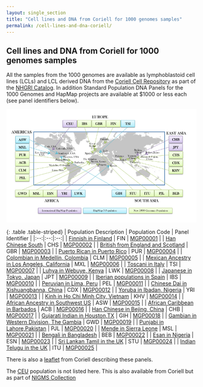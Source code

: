 ```yaml
---
layout: single_section
title: "Cell lines and DNA from Coriell for 1000 genomes samples"
permalink: /cell-lines-and-dna-coriell/
---
```


## Cell lines and DNA from Coriell for 1000 genomes samples

<span>All the samples from the 1000 genomes are available as lymphoblastoid cell lines </span><span>(LCLs) and LCL derived DNA </span><span>from the [Coriell Cell Repository](http://ccr.coriell.org/) as part of the [NHGRI Catalog](http://ccr.coriell.org/Sections/Collections/NHGRI/?SsId=11)</span><span>. In addition Standard Population DNA Panels for the 1000 Genomes and HapMap projects are available at $1000 or less each (see panel identifiers below).</span>

![Coriell 1000 Genomes Map](/sites/1000genomes.org/files/documents/1000-genomes-map_11-6-12-2_750.jpg)

{: .table .table-striped}
| Population Description | Population Code | Panel Identifier |
|:--:|:--:|:--:|
| [Finnish in Finland](http://ccr.coriell.org/Sections/Collections/NHGRI/1000Fins.aspx?PgId=667&amp;coll=HG) | FIN | [MGP00001](http://ccr.coriell.org/Sections/Search/Panel_Detail.aspx?Ref=MGP00001) |
| [Han Chinese South](http://ccr.coriell.org/Sections/Collections/NHGRI/1000HanChiSo.aspx?PgId=663&amp;coll=HG) | CHS | [MGP00002](http://ccr.coriell.org/Sections/Search/Panel_Detail.aspx?Ref=MGP00002) |
| [British from England and Scotland](http://ccr.coriell.org/Sections/Collections/NHGRI/1000BritEngScot.aspx?PgId=666&amp;coll=HG) | GBR | [MGP00003](http://ccr.coriell.org/Sections/Search/Panel_Detail.aspx?Ref=MGP00003) |
| [Puerto Rican in Puerto Rico](http://ccr.coriell.org/Sections/Collections/NHGRI/1000Pur.aspx?PgId=674&amp;coll=HG) | PUR | [MGP00004](http://ccr.coriell.org/Sections/Search/Panel_Detail.aspx?Ref=MGP00004) |
| [Colombian in Medellin, Colombia](http://ccr.coriell.org/Sections/Collections/NHGRI/1000Clm.aspx?PgId=675&amp;coll=HG) | CLM | [MGP00005](http://ccr.coriell.org/Sections/Search/Panel_Detail.aspx?Ref=MGP00005) |
| [Mexican Ancestry in Los Angeles, California](http://ccr.coriell.org/Sections/Collections/NHGRI/1000Mexican.aspx?PgId=705&amp;coll=HG) | MXL | [MGP00006](http://ccr.coriell.org/Sections/Search/Panel_Detail.aspx?Ref=MGP00006) |
| [Toscani in Italy](http://ccr.coriell.org/Sections/Collections/NHGRI/1000Toscani.aspx?PgId=706&amp;coll=HG) | TSI | [MGP00007](http://ccr.coriell.org/Sections/Search/Panel_Detail.aspx?Ref=MGP00007) |
| [Luhya in Webuye, Kenya](http://ccr.coriell.org/Sections/Collections/NHGRI/1000Luhya.aspx?PgId=704&amp;coll=HG) | LWK | [MGP00008](http://ccr.coriell.org/Sections/Search/Panel_Detail.aspx?Ref=MGP00008) |
| [Japanese in Tokyo, Japan](http://ccr.coriell.org/Sections/Collections/NHGRI/1000Japanese.aspx?PgId=703&amp;coll=HG) | JPT | [MGP00009](http://ccr.coriell.org/Sections/Search/Panel_Detail.aspx?Ref=MGP00009) |
| [Iberian populations in Spain](http://ccr.coriell.org/Sections/Collections/NHGRI/1000Iberian.aspx?PgId=715&amp;coll=HG) | IBS | [MGP00010](http://ccr.coriell.org/Sections/Search/Panel_Detail.aspx?Ref=MGP00010) |
| [Peruvian in Lima, Peru](http://ccr.coriell.org/Sections/Collections/NHGRI/1000Peruvian.aspx?PgId=716&amp;coll=HG) | PEL | [MGP00011](http://ccr.coriell.org/Sections/Search/Panel_Detail.aspx?Ref=MGP00011) |
| [Chinese Dai in Xishuangbanna, China](http://ccr.coriell.org/Sections/Collections/NHGRI/1000DaiChi.aspx?PgId=731&amp;coll=HG) | CDX | [MGP00012](http://ccr.coriell.org/Sections/Search/Panel_Detail.aspx?Ref=MGP00012) |
| [Yoruba in Ibadan, Nigeria](http://ccr.coriell.org/Sections/Collections/NHGRI/1000Yoruba.aspx?PgId=728&amp;coll=HG) | YRI | [MGP00013](http://ccr.coriell.org/Sections/Search/Panel_Detail.aspx?Ref=MGP00013) |
| [Kinh in Ho Chi Minh City, Vietnam](http://ccr.coriell.org/Sections/Collections/NHGRI/1000Vietnamese.aspx?PgId=726&amp;coll=HG) | KHV | [MGP00014](http://ccr.coriell.org/Sections/Search/Panel_Detail.aspx?Ref=MGP00014) |
| [African Ancestry in Southwest US](http://ccr.coriell.org/Sections/Collections/NHGRI/1000AaSwUsa.aspx?PgId=730&amp;coll=HG) | ASW | [MGP00015](http://ccr.coriell.org/Sections/Search/Panel_Detail.aspx?Ref=MGP00014) |
| [African Caribbean in Barbados](http://ccr.coriell.org/Sections/Collections/NHGRI/1000Barbados.aspx?PgId=725&amp;coll=HG) | ACB | [MGP00016](http://ccr.coriell.org/Sections/Search/Panel_Detail.aspx?Ref=MGP00016) |
| [Han Chinese in Bejing, China](http://ccr.coriell.org/Sections/Collections/NHGRI/1000HanChiBej.aspx?PgId=727&amp;coll=HG) | CHB | [MGP00017](http://ccr.coriell.org/Sections/Search/Panel_Detail.aspx?Ref=MGP00017) |
| [Gujarati Indian in Houston,TX](http://ccr.coriell.org/Sections/Collections/NHGRI/1000Gujarati.aspx?PgId=769&amp;coll=HG) | GIH | [MGP00018](http://ccr.coriell.org/Sections/Search/Panel_Detail.aspx?Ref=MGP00018) |
| [Gambian in Western Division, The Gambia](http://ccr.coriell.org/Sections/Collections/NHGRI/1000gambian.aspx?PgId=764&amp;coll=HG) | GWD | [MGP00019](http://ccr.coriell.org/Sections/Search/Panel_Detail.aspx?Ref=MGP00019) |
| [Punjabi in Lahore,Pakistan](http://ccr.coriell.org/Sections/Collections/NHGRI/1000Punjabi.aspx?PgId=763&amp;coll=HG) | PJL | [MGP00020](http://ccr.coriell.org/Sections/Search/Panel_Detail.aspx?Ref=MGP00020) |
| [Mende in Sierra Leone](http://ccr.coriell.org/Sections/Collections/NHGRI/1000Mende.aspx?PgId=761&amp;coll=HG) | MSL | [MGP00021](http://ccr.coriell.org/Sections/Search/Panel_Detail.aspx?Ref=MGP00021) |
| [Bengali in Bangladesh](http://ccr.coriell.org/Sections/Collections/NHGRI/1000Bengali.aspx?PgId=759&amp;coll=HG) | BEB | [MGP00022](http://ccr.coriell.org/Sections/Search/Panel_Detail.aspx?Ref=MGP00022) |
| [Esan in Nigeria](http://ccr.coriell.org/Sections/Collections/NHGRI/1000Esan.aspx?PgId=760&amp;coll=HG) | ESN | [MGP00023](http://ccr.coriell.org/Sections/Search/Panel_Detail.aspx?Ref=MGP00023) |
| [Sri Lankan Tamil in the UK](http://ccr.coriell.org/Sections/Collections/NHGRI/1000Tamil.aspx?PgId=765&amp;coll=HG) | STU | [MGP00024](http://ccr.coriell.org/Sections/Search/Panel_Detail.aspx?Ref=MGP00024) |
| [Indian Telugu in the UK](http://ccr.coriell.org/Sections/Collections/NHGRI/1000Telugu.aspx?PgId=766&amp;coll=HG) | ITU | [MGP00025](http://ccr.coriell.org/Sections/Search/Panel_Detail.aspx?Ref=MGP00025) |

There is also a [leaflet](/sites/1000genomes.org/files/documents/nhgri_flyer_2013.pdf) from Coriell describing these panels.

The [CEU](http://ccr.coriell.org/Sections/Collections/NIGMS/CEPHResources.aspx?PgId=525&coll=GM) population is not listed here. This is also available from Coriell but as part of [NIGMS Collection](http://ccr.coriell.org/Sections/Collections/NIGMS/?SsId=8)
